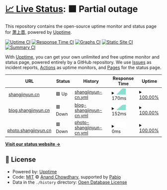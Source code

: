 # [📈 Live Status](https://demo.upptime.js.org): <!--live status--> **🟧 Partial outage**

This repository contains the open-source uptime monitor and status page for [萧上晋](https://software.shangjinyun.cn/), powered by [Upptime](https://github.com/upptime/upptime).

[![Uptime CI](https://github.com/Shangjin-Xiao/shangjinyun-state/workflows/Uptime%20CI/badge.svg)](https://github.com/Shangjin-Xiao/shangjinyun-state/actions?query=workflow%3A%22Uptime+CI%22)
[![Response Time CI](https://github.com/Shangjin-Xiao/shangjinyun-state/workflows/Response%20Time%20CI/badge.svg)](https://github.com/Shangjin-Xiao/shangjinyun-state/actions?query=workflow%3A%22Response+Time+CI%22)
[![Graphs CI](https://github.com/Shangjin-Xiao/shangjinyun-state/workflows/Graphs%20CI/badge.svg)](https://github.com/Shangjin-Xiao/shangjinyun-state/actions?query=workflow%3A%22Graphs+CI%22)
[![Static Site CI](https://github.com/Shangjin-Xiao/shangjinyun-state/workflows/Static%20Site%20CI/badge.svg)](https://github.com/Shangjin-Xiao/shangjinyun-state/actions?query=workflow%3A%22Static+Site+CI%22)
[![Summary CI](https://github.com/Shangjin-Xiao/shangjinyun-state/workflows/Summary%20CI/badge.svg)](https://github.com/Shangjin-Xiao/shangjinyun-state/actions?query=workflow%3A%22Summary+CI%22)

With [Upptime](https://upptime.js.org), you can get your own unlimited and free uptime monitor and status page, powered entirely by a GitHub repository. We use [Issues](https://github.com/Shangjin-Xiao/shangjinyun-state/issues) as incident reports, [Actions](https://github.com/Shangjin-Xiao/shangjinyun-state/actions) as uptime monitors, and [Pages](https://demo.upptime.js.org) for the status page.

<!--start: status pages-->
<!-- This summary is generated by Upptime (https://github.com/upptime/upptime) -->
<!-- Do not edit this manually, your changes will be overwritten -->
<!-- prettier-ignore -->
| URL | Status | History | Response Time | Uptime |
| --- | ------ | ------- | ------------- | ------ |
| <img alt="" src="https://icons.duckduckgo.com/ip3/www.shangjinyun.cn.ico" height="13"> [shangjinyun.cn](https://www.shangjinyun.cn) | 🟩 Up | [shangjinyun-cn.yml](https://github.com/Shangjin-Xiao/shangjinyun-state/commits/HEAD/history/shangjinyun-cn.yml) | <details><summary><img alt="Response time graph" src="./graphs/shangjinyun-cn/response-time-week.png" height="20"> 170ms</summary><br><a href="https://demo.upptime.js.org/history/shangjinyun-cn"><img alt="Response time 170" src="https://img.shields.io/endpoint?url=https%3A%2F%2Fraw.githubusercontent.com%2FShangjin-Xiao%2Fshangjinyun-state%2FHEAD%2Fapi%2Fshangjinyun-cn%2Fresponse-time.json"></a><br><a href="https://demo.upptime.js.org/history/shangjinyun-cn"><img alt="24-hour response time 170" src="https://img.shields.io/endpoint?url=https%3A%2F%2Fraw.githubusercontent.com%2FShangjin-Xiao%2Fshangjinyun-state%2FHEAD%2Fapi%2Fshangjinyun-cn%2Fresponse-time-day.json"></a><br><a href="https://demo.upptime.js.org/history/shangjinyun-cn"><img alt="7-day response time 170" src="https://img.shields.io/endpoint?url=https%3A%2F%2Fraw.githubusercontent.com%2FShangjin-Xiao%2Fshangjinyun-state%2FHEAD%2Fapi%2Fshangjinyun-cn%2Fresponse-time-week.json"></a><br><a href="https://demo.upptime.js.org/history/shangjinyun-cn"><img alt="30-day response time 170" src="https://img.shields.io/endpoint?url=https%3A%2F%2Fraw.githubusercontent.com%2FShangjin-Xiao%2Fshangjinyun-state%2FHEAD%2Fapi%2Fshangjinyun-cn%2Fresponse-time-month.json"></a><br><a href="https://demo.upptime.js.org/history/shangjinyun-cn"><img alt="1-year response time 170" src="https://img.shields.io/endpoint?url=https%3A%2F%2Fraw.githubusercontent.com%2FShangjin-Xiao%2Fshangjinyun-state%2FHEAD%2Fapi%2Fshangjinyun-cn%2Fresponse-time-year.json"></a></details> | <details><summary><a href="https://demo.upptime.js.org/history/shangjinyun-cn">100.00%</a></summary><a href="https://demo.upptime.js.org/history/shangjinyun-cn"><img alt="All-time uptime 100.00%" src="https://img.shields.io/endpoint?url=https%3A%2F%2Fraw.githubusercontent.com%2FShangjin-Xiao%2Fshangjinyun-state%2FHEAD%2Fapi%2Fshangjinyun-cn%2Fuptime.json"></a><br><a href="https://demo.upptime.js.org/history/shangjinyun-cn"><img alt="24-hour uptime 100.00%" src="https://img.shields.io/endpoint?url=https%3A%2F%2Fraw.githubusercontent.com%2FShangjin-Xiao%2Fshangjinyun-state%2FHEAD%2Fapi%2Fshangjinyun-cn%2Fuptime-day.json"></a><br><a href="https://demo.upptime.js.org/history/shangjinyun-cn"><img alt="7-day uptime 100.00%" src="https://img.shields.io/endpoint?url=https%3A%2F%2Fraw.githubusercontent.com%2FShangjin-Xiao%2Fshangjinyun-state%2FHEAD%2Fapi%2Fshangjinyun-cn%2Fuptime-week.json"></a><br><a href="https://demo.upptime.js.org/history/shangjinyun-cn"><img alt="30-day uptime 100.00%" src="https://img.shields.io/endpoint?url=https%3A%2F%2Fraw.githubusercontent.com%2FShangjin-Xiao%2Fshangjinyun-state%2FHEAD%2Fapi%2Fshangjinyun-cn%2Fuptime-month.json"></a><br><a href="https://demo.upptime.js.org/history/shangjinyun-cn"><img alt="1-year uptime 100.00%" src="https://img.shields.io/endpoint?url=https%3A%2F%2Fraw.githubusercontent.com%2FShangjin-Xiao%2Fshangjinyun-state%2FHEAD%2Fapi%2Fshangjinyun-cn%2Fuptime-year.json"></a></details>
| <img alt="" src="https://icons.duckduckgo.com/ip3/blog.shangjinyun.cn.ico" height="13"> [blog.shangjinyun.cn](https://blog.shangjinyun.cn) | 🟥 Down | [blog-shangjinyun-cn.yml](https://github.com/Shangjin-Xiao/shangjinyun-state/commits/HEAD/history/blog-shangjinyun-cn.yml) | <details><summary><img alt="Response time graph" src="./graphs/blog-shangjinyun-cn/response-time-week.png" height="20"> 152ms</summary><br><a href="https://demo.upptime.js.org/history/blog-shangjinyun-cn"><img alt="Response time 152" src="https://img.shields.io/endpoint?url=https%3A%2F%2Fraw.githubusercontent.com%2FShangjin-Xiao%2Fshangjinyun-state%2FHEAD%2Fapi%2Fblog-shangjinyun-cn%2Fresponse-time.json"></a><br><a href="https://demo.upptime.js.org/history/blog-shangjinyun-cn"><img alt="24-hour response time 152" src="https://img.shields.io/endpoint?url=https%3A%2F%2Fraw.githubusercontent.com%2FShangjin-Xiao%2Fshangjinyun-state%2FHEAD%2Fapi%2Fblog-shangjinyun-cn%2Fresponse-time-day.json"></a><br><a href="https://demo.upptime.js.org/history/blog-shangjinyun-cn"><img alt="7-day response time 152" src="https://img.shields.io/endpoint?url=https%3A%2F%2Fraw.githubusercontent.com%2FShangjin-Xiao%2Fshangjinyun-state%2FHEAD%2Fapi%2Fblog-shangjinyun-cn%2Fresponse-time-week.json"></a><br><a href="https://demo.upptime.js.org/history/blog-shangjinyun-cn"><img alt="30-day response time 152" src="https://img.shields.io/endpoint?url=https%3A%2F%2Fraw.githubusercontent.com%2FShangjin-Xiao%2Fshangjinyun-state%2FHEAD%2Fapi%2Fblog-shangjinyun-cn%2Fresponse-time-month.json"></a><br><a href="https://demo.upptime.js.org/history/blog-shangjinyun-cn"><img alt="1-year response time 152" src="https://img.shields.io/endpoint?url=https%3A%2F%2Fraw.githubusercontent.com%2FShangjin-Xiao%2Fshangjinyun-state%2FHEAD%2Fapi%2Fblog-shangjinyun-cn%2Fresponse-time-year.json"></a></details> | <details><summary><a href="https://demo.upptime.js.org/history/blog-shangjinyun-cn">100.00%</a></summary><a href="https://demo.upptime.js.org/history/blog-shangjinyun-cn"><img alt="All-time uptime 9665.61%" src="https://img.shields.io/endpoint?url=https%3A%2F%2Fraw.githubusercontent.com%2FShangjin-Xiao%2Fshangjinyun-state%2FHEAD%2Fapi%2Fblog-shangjinyun-cn%2Fuptime.json"></a><br><a href="https://demo.upptime.js.org/history/blog-shangjinyun-cn"><img alt="24-hour uptime 100.00%" src="https://img.shields.io/endpoint?url=https%3A%2F%2Fraw.githubusercontent.com%2FShangjin-Xiao%2Fshangjinyun-state%2FHEAD%2Fapi%2Fblog-shangjinyun-cn%2Fuptime-day.json"></a><br><a href="https://demo.upptime.js.org/history/blog-shangjinyun-cn"><img alt="7-day uptime 100.00%" src="https://img.shields.io/endpoint?url=https%3A%2F%2Fraw.githubusercontent.com%2FShangjin-Xiao%2Fshangjinyun-state%2FHEAD%2Fapi%2Fblog-shangjinyun-cn%2Fuptime-week.json"></a><br><a href="https://demo.upptime.js.org/history/blog-shangjinyun-cn"><img alt="30-day uptime 100.00%" src="https://img.shields.io/endpoint?url=https%3A%2F%2Fraw.githubusercontent.com%2FShangjin-Xiao%2Fshangjinyun-state%2FHEAD%2Fapi%2Fblog-shangjinyun-cn%2Fuptime-month.json"></a><br><a href="https://demo.upptime.js.org/history/blog-shangjinyun-cn"><img alt="1-year uptime 100.00%" src="https://img.shields.io/endpoint?url=https%3A%2F%2Fraw.githubusercontent.com%2FShangjin-Xiao%2Fshangjinyun-state%2FHEAD%2Fapi%2Fblog-shangjinyun-cn%2Fuptime-year.json"></a></details>
| <img alt="" src="https://icons.duckduckgo.com/ip3/photo.shangjinyun.cn.ico" height="13"> [photo.shangjinyun.cn](https://photo.shangjinyun.cn) | 🟥 Down | [photo-shangjinyun-cn.yml](https://github.com/Shangjin-Xiao/shangjinyun-state/commits/HEAD/history/photo-shangjinyun-cn.yml) | <details><summary><img alt="Response time graph" src="./graphs/photo-shangjinyun-cn/response-time-week.png" height="20"> 0ms</summary><br><a href="https://demo.upptime.js.org/history/photo-shangjinyun-cn"><img alt="Response time 0" src="https://img.shields.io/endpoint?url=https%3A%2F%2Fraw.githubusercontent.com%2FShangjin-Xiao%2Fshangjinyun-state%2FHEAD%2Fapi%2Fphoto-shangjinyun-cn%2Fresponse-time.json"></a><br><a href="https://demo.upptime.js.org/history/photo-shangjinyun-cn"><img alt="24-hour response time 0" src="https://img.shields.io/endpoint?url=https%3A%2F%2Fraw.githubusercontent.com%2FShangjin-Xiao%2Fshangjinyun-state%2FHEAD%2Fapi%2Fphoto-shangjinyun-cn%2Fresponse-time-day.json"></a><br><a href="https://demo.upptime.js.org/history/photo-shangjinyun-cn"><img alt="7-day response time 0" src="https://img.shields.io/endpoint?url=https%3A%2F%2Fraw.githubusercontent.com%2FShangjin-Xiao%2Fshangjinyun-state%2FHEAD%2Fapi%2Fphoto-shangjinyun-cn%2Fresponse-time-week.json"></a><br><a href="https://demo.upptime.js.org/history/photo-shangjinyun-cn"><img alt="30-day response time 0" src="https://img.shields.io/endpoint?url=https%3A%2F%2Fraw.githubusercontent.com%2FShangjin-Xiao%2Fshangjinyun-state%2FHEAD%2Fapi%2Fphoto-shangjinyun-cn%2Fresponse-time-month.json"></a><br><a href="https://demo.upptime.js.org/history/photo-shangjinyun-cn"><img alt="1-year response time 0" src="https://img.shields.io/endpoint?url=https%3A%2F%2Fraw.githubusercontent.com%2FShangjin-Xiao%2Fshangjinyun-state%2FHEAD%2Fapi%2Fphoto-shangjinyun-cn%2Fresponse-time-year.json"></a></details> | <details><summary><a href="https://demo.upptime.js.org/history/photo-shangjinyun-cn">100.00%</a></summary><a href="https://demo.upptime.js.org/history/photo-shangjinyun-cn"><img alt="All-time uptime 10130.15%" src="https://img.shields.io/endpoint?url=https%3A%2F%2Fraw.githubusercontent.com%2FShangjin-Xiao%2Fshangjinyun-state%2FHEAD%2Fapi%2Fphoto-shangjinyun-cn%2Fuptime.json"></a><br><a href="https://demo.upptime.js.org/history/photo-shangjinyun-cn"><img alt="24-hour uptime 100.00%" src="https://img.shields.io/endpoint?url=https%3A%2F%2Fraw.githubusercontent.com%2FShangjin-Xiao%2Fshangjinyun-state%2FHEAD%2Fapi%2Fphoto-shangjinyun-cn%2Fuptime-day.json"></a><br><a href="https://demo.upptime.js.org/history/photo-shangjinyun-cn"><img alt="7-day uptime 100.00%" src="https://img.shields.io/endpoint?url=https%3A%2F%2Fraw.githubusercontent.com%2FShangjin-Xiao%2Fshangjinyun-state%2FHEAD%2Fapi%2Fphoto-shangjinyun-cn%2Fuptime-week.json"></a><br><a href="https://demo.upptime.js.org/history/photo-shangjinyun-cn"><img alt="30-day uptime 100.00%" src="https://img.shields.io/endpoint?url=https%3A%2F%2Fraw.githubusercontent.com%2FShangjin-Xiao%2Fshangjinyun-state%2FHEAD%2Fapi%2Fphoto-shangjinyun-cn%2Fuptime-month.json"></a><br><a href="https://demo.upptime.js.org/history/photo-shangjinyun-cn"><img alt="1-year uptime 100.00%" src="https://img.shields.io/endpoint?url=https%3A%2F%2Fraw.githubusercontent.com%2FShangjin-Xiao%2Fshangjinyun-state%2FHEAD%2Fapi%2Fphoto-shangjinyun-cn%2Fuptime-year.json"></a></details>

<!--end: status pages-->

[**Visit our status website →**](https://demo.upptime.js.org)

## 📄 License

- Powered by: [Upptime](https://github.com/upptime/upptime)
- Code: [MIT](./LICENSE) © [Anand Chowdhary](https://anandchowdhary.com), supported by [Pabio](https://pabio.com)
- Data in the `./history` directory: [Open Database License](https://opendatacommons.org/licenses/odbl/1-0/)
